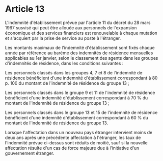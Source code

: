 # Article 13

L'indemnité d'établissement prévue par l'article 11 du décret du 28 mars 1967 susvisé qui peut être allouée aux personnels de l'expansion économique et des services financiers est renouvelable à chaque mutation et s'acquiert par la prise de service au poste à l'étranger.

Les montants maximaux de l'indemnité d'établissement sont fixés chaque année par référence au barème des indemnités de résidence mensuelles applicables au 1er janvier, selon le classement des agents dans les groupes d'indemnités de résidence, dans les conditions suivantes :

Les personnels classés dans les groupes 4, 7 et 8 de l'indemnité de résidence bénéficient d'une indemnité d'établissement correspondant à 80 p. 100 du montant de l'indemnité de résidence du groupe 13 ;

Les personnels classés dans le groupe 9 et 11 de l'indemnité de résidence bénéficient d'une indemnité d'établissement correspondant à 70 % du montant de l'indemnité de résidence du groupe 13 ;

Les personnels classés dans le groupe 13 et 15 de l'indemnité de résidence bénéficient d'une indemnité d'établissement correspondant à 60 % du montant de l'indemnité de résidence du groupe 13.

Lorsque l'affectation dans un nouveau pays étranger intervient moins de deux ans après une précédente affectation à l'étranger, les taux de l'indemnité prévue ci-dessus sont réduits de moitié, sauf si la nouvelle affectation résulte d'un cas de force majeure due à l'initiative d'un gouvernement étranger.
